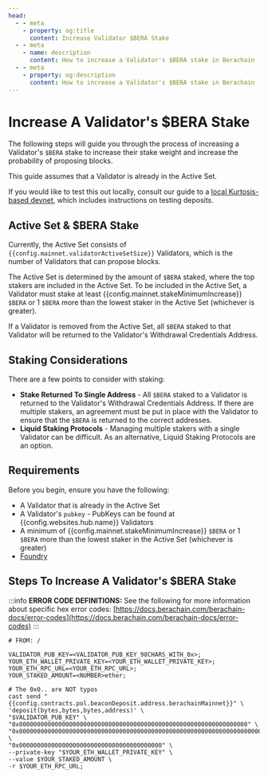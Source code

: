```yaml
---
head:
  - - meta
    - property: og:title
      content: Increase Validator $BERA Stake
  - - meta
    - name: description
      content: How to increase a Validator's $BERA stake in Berachain
  - - meta
    - property: og:description
      content: How to increase a Validator's $BERA stake in Berachain
---
```


<script setup>
    import config from '@berachain/config/constants.json';
</script>

# Increase A Validator's $BERA Stake

The following steps will guide you through the process of increasing a Validator's `$BERA` stake to increase their stake weight and increase the probability of proposing blocks.

This guide assumes that a Validator is already in the Active Set.

If you would like to test this out locally, consult our guide to a [local Kurtosis-based devnet](/nodes/guides/kurtosis), which includes instructions on testing deposits.

## Active Set & $BERA Stake

Currently, the Active Set consists of `{{config.mainnet.validatorActiveSetSize}}` Validators, which is the number of Validators that can propose blocks.

The Active Set is determined by the amount of `$BERA` staked, where the top stakers are included in the Active Set. To be included in the Active Set, a Validator must stake at least {{config.mainnet.stakeMinimumIncrease}} `$BERA` or 1 `$BERA` more than the lowest staker in the Active Set (whichever is greater).

If a Validator is removed from the Active Set, all `$BERA` staked to that Validator will be returned to the Validator's Withdrawal Credentials Address.

## Staking Considerations

There are a few points to consider with staking:

- **Stake Returned To Single Address** - All `$BERA` staked to a Validator is returned to the Validator's Withdrawal Credentials Address. If there are multiple stakers, an agreement must be put in place with the Validator to ensure that the `$BERA` is returned to the correct addresses.
- **Liquid Staking Protocols** - Managing multiple stakers with a single Validator can be difficult. As an alternative, Liquid Staking Protocols are an option.

## Requirements

Before you begin, ensure you have the following:

- A Validator that is already in the Active Set
- A Validator's `pubkey` - PubKeys can be found at <a :href="config.websites.hub.url + 'validators?utm_source=' + config.websites.docsCore.utmSource" target="_blank">{{config.websites.hub.name}} Validators</a>
- A minimum of {{config.mainnet.stakeMinimumIncrease}} `$BERA` or 1 `$BERA` more than the lowest staker in the Active Set (whichever is greater)
- [Foundry](https://book.getfoundry.sh/getting-started/installation)

## Steps To Increase A Validator's $BERA Stake

:::info
**ERROR CODE DEFINITIONS:** See the following for more information about specific hex error codes: [https://docs.berachain.com/berachain-docs/error-codes](https://docs.berachain.com/berachain-docs/error-codes)
:::

```bash-vue
# FROM: /

VALIDATOR_PUB_KEY=<VALIDATOR_PUB_KEY_98CHARS_WITH_0x>;
YOUR_ETH_WALLET_PRIVATE_KEY=<YOUR_ETH_WALLET_PRIVATE_KEY>;
YOUR_ETH_RPC_URL=<YOUR_ETH_RPC_URL>;
YOUR_STAKED_AMOUNT=<NUMBER>ether;

# The 0x0.. are NOT typos
cast send "{{config.contracts.pol.beaconDeposit.address.berachainMainnet}}" \
'deposit(bytes,bytes,bytes,address)' \
"$VALIDATOR_PUB_KEY" \
"0x0000000000000000000000000000000000000000000000000000000000000000" \
"0x000000000000000000000000000000000000000000000000000000000000000000000000000000000000000000000000000000000000000000000000000000000000000000000000000000000000000000000000000000000000000000000000" \
"0x0000000000000000000000000000000000000000" \
--private-key "$YOUR_ETH_WALLET_PRIVATE_KEY" \
--value $YOUR_STAKED_AMOUNT \
-r $YOUR_ETH_RPC_URL;
```
